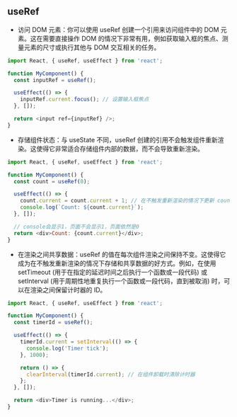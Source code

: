 ## useRef

- 访问 DOM 元素：你可以使用 useRef 创建一个引用来访问组件中的 DOM 元素。这在需要直接操作 DOM 的情况下非常有用，例如获取输入框的焦点、测量元素的尺寸或执行其他与 DOM 交互相关的任务。

```JavaScript
import React, { useRef, useEffect } from 'react';

function MyComponent() {
  const inputRef = useRef();

  useEffect(() => {
    inputRef.current.focus(); // 设置输入框焦点
  }, []);

  return <input ref={inputRef} />;
}
```

- 存储组件状态：与 useState 不同，useRef 创建的引用不会触发组件重新渲染。这使得它非常适合存储组件内部的数据，而不会导致重新渲染。

```JavaScript
import React, { useRef, useEffect } from 'react';

function MyComponent() {
  const count = useRef(0);

  useEffect(() => {
    count.current = count.current + 1; // 在不触发重新渲染的情况下更新 count
    console.log(`Count: ${count.current}`);
  }, []);

  // console会显示1，页面不会显示1，页面依然是0
  return <div>Count: {count.current}</div>;
}
```

- 在渲染之间共享数据：useRef 的值在每次组件渲染之间保持不变。这使得它成为在不触发重新渲染的情况下存储和共享数据的好方式。例如，在使用 setTimeout (用于在指定的延迟时间之后执行一个函数或一段代码) 或 setInterval (用于周期性地重复执行一个函数或一段代码，直到被取消) 时，可以在渲染之间保留计时器的 ID。

```JavaScript
import React, { useRef, useEffect } from 'react';

function MyComponent() {
  const timerId = useRef();

  useEffect(() => {
    timerId.current = setInterval(() => {
      console.log('Timer tick');
    }, 1000);

    return () => {
      clearInterval(timerId.current); // 在组件卸载时清除计时器
    };
  }, []);

  return <div>Timer is running...</div>;
}
```
